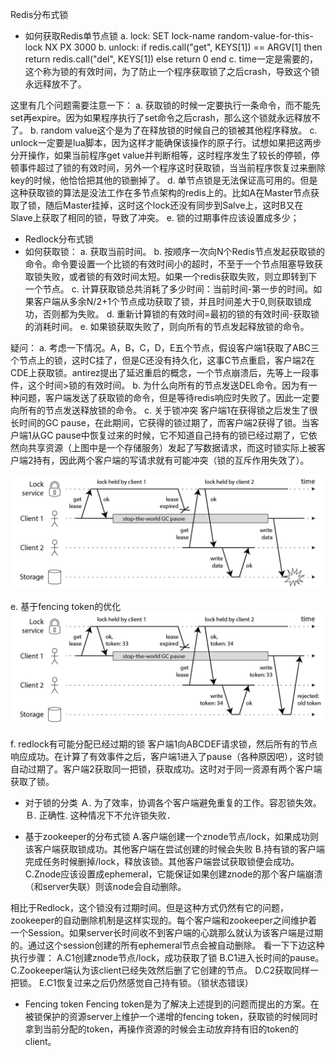  Redis分布式锁
- 如何获取Redis单节点锁
    a. lock: SET lock-name random-value-for-this-lock NX PX 3000
    b. unlock: if redis.call("get", KEYS[1]) == ARGV[1] then return redis.call("del", KEYS[1]) else return 0 end
    c. time一定是需要的，这个称为锁的有效时间，为了防止一个程序获取锁了之后crash，导致这个锁永远释放不了。

这里有几个问题需要注意一下：
a. 获取锁的时候一定要执行一条命令，而不能先set再expire。因为如果程序执行了set命令之后crash，那么这个锁就永远释放不了。
b. random value这个是为了在释放锁的时候自己的锁被其他程序释放。
c. unlock一定要是lua脚本，因为这样才能确保该操作的原子行。试想如果把这两步分开操作，如果当前程序get value并判断相等，这时程序发生了较长的停顿，停顿事件超过了锁的有效时间，另外一个程序这时获取锁，当当前程序恢复过来删除key的时候，他恰恰把其他的锁删掉了。
d. 单节点锁是无法保证高可用的。但是这种获取锁的算法是没法工作在多节点架构的redis上的。比如A在Master节点获取了锁，随后Master挂掉，这时这个lock还没有同步到Salve上，这时B又在Slave上获取了相同的锁，导致了冲突。
e. 锁的过期事件应该设置成多少；

- Redlock分布式锁
- 如何获取锁：
    a. 获取当前时间。
    b. 按顺序一次向N个Redis节点发起获取锁的命令。命令要设置一个比锁的有效时间小的超时，不至于一个节点阻塞导致获取锁失败，或者锁的有效时间太短。如果一个redis获取失败，则立即转到下一个节点。
    c. 计算获取锁总共消耗了多少时间：当前时间-第一步的时间。如果客户端从多余N/2+1个节点成功获取了锁，并且时间差大于0,则获取锁成功，否则都为失败。
    d. 重新计算锁的有效时间=最初的锁的有效时间-获取锁的消耗时间。
    e. 如果锁获取失败了，则向所有的节点发起释放锁的命令。

疑问：
a. 考虑一下情况。A，B，C，D，E五个节点，假设客户端1获取了ABC三个节点上的锁，这时C挂了，但是C还没有持久化，这事C节点重启，客户端2在CDE上获取锁。antirez提出了延迟重启的概念，一个节点崩溃后，先等上一段事件，这个时间>锁的有效时间。
b. 为什么向所有的节点发送DEL命令。因为有一种问题，客户端发送了获取锁的命令，但是等待redis响应时失败了。因此一定要向所有的节点发送释放锁的命令。
c. 关于锁冲突
客户端1在获得锁之后发生了很长时间的GC pause，在此期间，它获得的锁过期了，而客户端2获得了锁。当客户端1从GC pause中恢复过来的时候，它不知道自己持有的锁已经过期了，它依然向共享资源（上图中是一个存储服务）发起了写数据请求，而这时锁实际上被客户端2持有，因此两个客户端的写请求就有可能冲突（锁的互斥作用失效了）。

![redis-lock-conflict](../images/redis-lock-conflict.png)


e. 基于fencing token的优化
![redis-lock-fencing-token](../images/redis-lock-fencing-token.png)

f. redlock有可能分配已经过期的锁
客户端1向ABCDEF请求锁，然后所有的节点响应成功。在计算了有效事件之后，客户端1进入了pause（各种原因吧），这时锁自动过期了。客户端2获取同一把锁，获取成功。这时对于同一资源有两个客户端获取了锁。

- 对于锁的分类
Ａ. 为了效率，协调各个客户端避免重复的工作。容忍锁失效。
Ｂ. 正确性. 这种情况下不允许锁失败．

- 基于zookeeper的分布式锁
A.客户端创建一个znode节点/lock，如果成功则该客户端获取锁成功。其他客户端在尝试创建的时候会失败
B.持有锁的客户端完成任务时候删掉/lock，释放该锁。其他客户端尝试获取锁便会成功。
C.Znode应该设置成ephemeral，它能保证如果创建znode的那个客户端崩溃（和server失联）则该node会自动删除。

相比于Redlock，这个锁没有过期时间。但是这种方式仍然有它的问题，zookeeper的自动删除机制是这样实现的。每个客户端和zookeeper之间维护着一个Session。如果server长时间收不到客户端的心跳那么就认为该客户端是过期的。通过这个session创建的所有ephemeral节点会被自动删除。
看一下下边这种执行步骤：
A.C1创建znode节点/lock，成功获取了锁
B.C1进入长时间的pause。
C.Zookeeper端认为该client已经失效然后删了它创建的节点。
D.C2获取同样一把锁。
E.C1恢复过来之后仍然感觉自己持有锁。（锁状态错误）

- Fencing token
Fencing token是为了解决上述提到的问题而提出的方案。在被锁保护的资源server上维护一个递增的fencing token，获取锁的时候同时拿到当前分配的token，再操作资源的时候会主动放弃持有旧的token的client。
